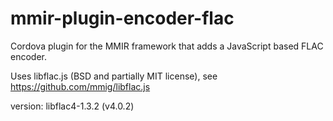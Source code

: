 # mmir-plugin-encoder-flac

Cordova plugin for the MMIR framework that adds a JavaScript based FLAC encoder.


Uses libflac.js (BSD and partially MIT license), see https://github.com/mmig/libflac.js

version: libflac4-1.3.2 (v4.0.2)
